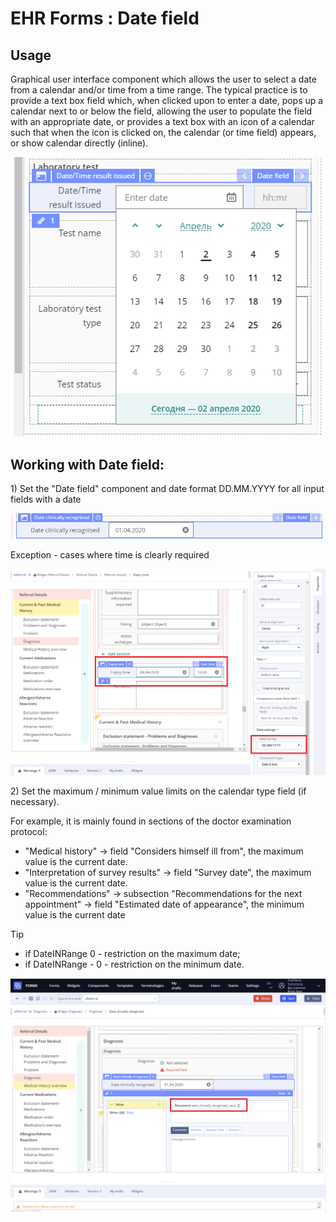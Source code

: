 # EHR Forms : Date field

## Usage <a id="Datefield-Usage"></a>

Graphical user interface component which allows the user to select a date from a calendar and/or time from a time range. The typical practice is to provide a text box field which, when clicked upon to enter a date, pops up a calendar next to or below the field, allowing the user to populate the field with an appropriate date, or provides a text box with an icon of a calendar such that when the icon is clicked on, the calendar \(or time field\) appears, or show calendar directly \(inline\).

![](.gitbook/assets/34839803.png)

## Working with Date field: <a id="Datefield-WorkingwithDatefield:"></a>

1\) Set the "Date field" component and date format DD.MM.YYYY for all input fields with a date

![](.gitbook/assets/34839648.png)

Exception - cases where time is clearly required

![](.gitbook/assets/34839655.png)

2\) Set the maximum / minimum value limits on the calendar type field \(if necessary\).

For example, it is mainly found in sections of the doctor examination protocol:

* "Medical history" -&gt; field "Considers himself ill from", the maximum value is the current date.
* "Interpretation of survey results" -&gt; field "Survey date", the maximum value is the current date.
* "Recommendations" -&gt; subsection "Recommendations for the next appointment" -&gt; field "Estimated date of appearance", the minimum value is the current date

Tip

* if DateINRange 0 - restriction on the maximum date;
* if DateINRange - 0 - restriction on the minimum date.

![](.gitbook/assets/34839650.png)

